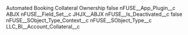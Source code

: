 <?xml version="1.0" encoding="UTF-8"?>
<CustomMetadata xmlns="http://soap.sforce.com/2006/04/metadata" xmlns:xsi="http://www.w3.org/2001/XMLSchema-instance" xmlns:xsd="http://www.w3.org/2001/XMLSchema">
    <label>Automated Booking Collateral Ownership</label>
    <protected>false</protected>
    <values>
        <field>nFUSE__App_Plugin__c</field>
        <value xsi:type="xsd:string">ABJX</value>
    </values>
    <values>
        <field>nFUSE__Field_Set__c</field>
        <value xsi:type="xsd:string">JHJX__ABJX</value>
    </values>
    <values>
        <field>nFUSE__Is_Deactivated__c</field>
        <value xsi:type="xsd:boolean">false</value>
    </values>
    <values>
        <field>nFUSE__SObject_Type_Context__c</field>
        <value xsi:nil="true"/>
    </values>
    <values>
        <field>nFUSE__SObject_Type__c</field>
        <value xsi:type="xsd:string">LLC_BI__Account_Collateral__c</value>
    </values>
</CustomMetadata>
